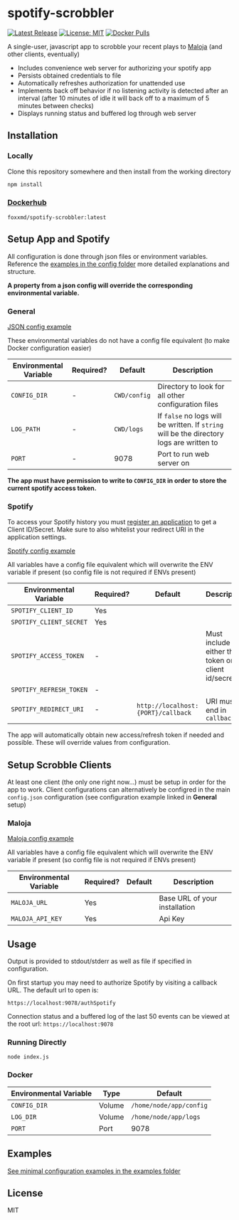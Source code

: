 # spotify-scrobbler

[![Latest Release](https://img.shields.io/github/v/release/foxxmd/spotify-scrobbler)](https://github.com/FoxxMD/spotify-scrobbler/releases)
[![License: MIT](https://img.shields.io/badge/License-MIT-yellow.svg)](https://opensource.org/licenses/MIT)
[![Docker Pulls](https://img.shields.io/docker/pulls/foxxmd/spotify-scrobbler)](https://hub.docker.com/repository/docker/foxxmd/spotify-scrobbler)

A single-user, javascript app to scrobble your recent plays to [Maloja](https://github.com/krateng/maloja) (and other clients, eventually)

* Includes convenience web server for authorizing your spotify app
* Persists obtained credentials to file
* Automatically refreshes authorization for unattended use
* Implements back off behavior if no listening activity is detected after an interval (after 10 minutes of idle it will back off to a maximum of 5 minutes between checks)
* Displays running status and buffered log through web server

## Installation


### Locally

Clone this repository somewhere and then install from the working directory

```bash
npm install
```

### [Dockerhub](https://hub.docker.com/repository/docker/foxxmd/spotify-scrobbler)

```
foxxmd/spotify-scrobbler:latest
```

## Setup App and Spotify

All configuration is done through json files or environment variables. Reference the [examples in the config folder](https://github.com/FoxxMD/spotify-scrobbler/tree/master/config) more detailed explanations and structure.

**A property from a json config will override the corresponding environmental variable.**

### General

[JSON config example](https://github.com/FoxxMD/spotify-scrobbler/blob/master/config/config.json.example)

These environmental variables do not have a config file equivalent (to make Docker configuration easier)

| Environmental Variable | Required? |   Default    |                                        Description                                        |
|----------------------------|-----------|--------------|-------------------------------------------------------------------------------------------|
| `CONFIG_DIR`               |         - | `CWD/config` | Directory to look for all other configuration files                                       |
| `LOG_PATH`                 |         - | `CWD/logs`   | If `false` no logs will be written. If `string` will be the directory logs are written to |
| `PORT`                     |         - | 9078         | Port to run web server on                                                                 |

**The app must have permission to write to `CONFIG_DIR` in order to store the current spotify access token.**

### Spotify

To access your Spotify history you must [register an application](https://developer.spotify.com/dashboard) to get a Client ID/Secret. Make sure to also whitelist your redirect URI in the application settings.

[Spotify config example](https://github.com/FoxxMD/spotify-scrobbler/blob/master/config/spotify.json.example)

All variables have a config file equivalent which will overwrite the ENV variable if present (so config file is not required if ENVs present)

| Environmental Variable     | Required? |            Default             |                    Description                     |
|----------------------------|-----------|----------------------------------|----------------------------------------------------|
| `SPOTIFY_CLIENT_ID`        | Yes       |                                  |                                                    |
| `SPOTIFY_CLIENT_SECRET`    | Yes       |                                  |                                                    |
| `SPOTIFY_ACCESS_TOKEN`     | -         |                                  | Must include either this token or client id/secret |
| `SPOTIFY_REFRESH_TOKEN`    | -         |                                  |                                                    |
| `SPOTIFY_REDIRECT_URI`     | -         | `http://localhost:{PORT}/callback` | URI must end in `callback`                         |

The app will automatically obtain new access/refresh token if needed and possible. These will override values from configuration.

## Setup Scrobble Clients

At least one client (the only one right now...) must be setup in order for the app to work. Client configurations can alternatively be configred in the main `config.json` configuration (see configuration example linked in **General** setup)

### Maloja

[Maloja config example](https://github.com/FoxxMD/spotify-scrobbler/blob/master/config/maloja.json.example)

All variables have a config file equivalent which will overwrite the ENV variable if present (so config file is not required if ENVs present)

| Environmental Variable | Required? | Default |          Description          |
|----------------------------|-----------|---------|-------------------------------|
| `MALOJA_URL`               | Yes       |         | Base URL of your installation |
| `MALOJA_API_KEY`           | Yes       |         | Api Key                       |

## Usage

Output is provided to stdout/stderr as well as file if specified in configuration.

On first startup you may need to authorize Spotify by visiting a callback URL. The default url to open is:

```
https://localhost:9078/authSpotify
```

Connection status and a buffered log of the last 50 events can be viewed at the root url: `https://localhost:9078`

### Running Directly

```
node index.js
```

### Docker

| Environmental Variable |  Type  |         Default         |
|------------------------|--------|-------------------------|
| `CONFIG_DIR`           | Volume | `/home/node/app/config` |
| `LOG_DIR`              | Volume | `/home/node/app/logs`   |
| `PORT`                 | Port   | 9078                    |

## Examples

[See minimal configuration examples in the examples folder](https://github.com/FoxxMD/spotify-scrobbler/tree/master/examples)

## License

MIT
